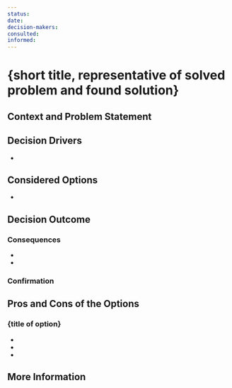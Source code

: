 ```yaml
---
status:
date: 
decision-makers: 
consulted: 
informed: 
---
```


# {short title, representative of solved problem and found solution}

## Context and Problem Statement



## Decision Drivers

* <!-- decision driver -->

## Considered Options

* <!-- option -->

## Decision Outcome



### Consequences

* <!-- * Good, because -->
* <!-- * Bad, because -->

### Confirmation



## Pros and Cons of the Options

### {title of option}

* <!-- * Good, because -->
* <!-- * Neutral, because -->
* <!-- * Bad, because -->

## More Information
